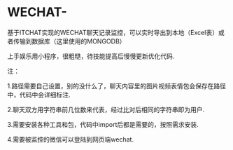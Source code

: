 # WECHAT-

基于ITCHAT实现的WECHAT聊天记录监控，可以实时导出到本地（Excel表）或者传输到数据库（这里使用的MONGODB）

上手娱乐用小程序，很粗糙，待技能提高后慢慢更新优化代码.

注：

1.路径需要自己设置，别的没什么了，聊天内容里的图片视频表情包会保存在路径中，代码中会详细标注.

2.聊天双方用字符串前几位数来代表，经过比对后相同的字符串即为用户.

3.需要安装各种工具和包，代码中import后都是需要的，按照需求安装.

4.需要被监控的微信可以登陆到网页端wechat.

